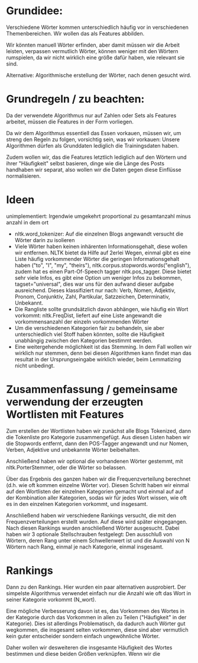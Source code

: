 # Grundidee:

Verschiedene Wörter kommen unterschiedlich häufig vor in verschiedenen Themenbereichen. Wir wollen das als Features abbilden.

Wir könnten manuell Wörter erfinden, aber damit müssen wir die Arbeit leisten, verpassen vermutlich Wörter, können weniger mit den Wörtern rumspielen, da wir nicht wirklich eine größe dafür haben, wie relevant sie sind.

Alternative: Algorithmische erstellung der Wörter, nach denen gesucht wird.

# Grundregeln / zu beachten:

Da der verwendete Algorithmus nur auf Zahlen oder Sets als Features arbeitet, müssen die Features in der Form vorliegen.

Da wir dem Algorithmus essentiell das Essen vorkauen, müssen wir, um streng den Regeln zu folgen, vorsichtig sein, was wir vorkauen: Unsere Algorithmen dürfen als Grunddaten lediglich die Trainingsdaten haben.

Zudem wollen wir, das die Features letztlich lediglich auf den Wörtern und ihrer "Häufigkeit" selbst basieren, dinge wie die Länge des Posts handhaben wir separat, also wollen wir die Daten gegen diese Einflüsse normalisieren.

# Ideen

unimplementiert: Irgendwie umgekehrt proportional zu gesamtanzahl minus anzahl in dem ort

* nltk.word_tokenizer: Auf die einzelnen Blogs angewandt versucht die Wörter darin zu isolieren
* Viele Wörter haben keinen inhärenten Informationsgehalt, diese wollen wir entfernen. NLTK bietet da Hilfe auf 2erlei Wegen, einmal gibt es eine Liste häufig vorkommender Wörter die geringen Informationsgehalt haben ("to", "I", "my", "theirs"), nltk.corpus.stopwords.words("english"), zudem hat es einen Part-Of-Speech tagger nltk.pos_tagger. Diese bietet sehr viele Infos, es gibt eine Option um weniger Infos zu bekommen, tagset="universal", dies war uns für den aufwand dieser aufgabe ausreichend. Dieses klassifiziert nur nach: Verb, Nomen, Adjektiv, Pronom, Conjunktiv, Zahl, Partikular, Satzzeichen, Determinativ, Unbekannt.
* Die Rangliste sollte grundsätzlich davon abhängen, wie häufig ein Wort vorkommt: nltk.FreqDist, liefert auf eine Liste angewandt die vorkommensanzahl der einzeln vorkommenden Wörter
* Um die verschiedenen Kategorien fair zu behandeln, sie aber unterschiedlich viel Stoff haben könnten, sollte die Häufigkeit unabhängig zwischen den Kategorien bestimmt werden.
* Eine weitergehende möglichkeit ist das Stemming. In dem Fall wollen wir wirklich nur stemmen, denn bei diesen Algorithmen kann findet man das resultat in der Ursprungseingabe wirklich wieder, beim Lemmatizing nicht unbedingt.

# Zusammenfassung / gemeinsame verwendung der erzeugten Wortlisten mit Features

Zum erstellen der Wortlisten haben wir zunächst alle Blogs Tokenized, dann die Tokenliste pro Kategorie zusammengefügt. Aus diesen Listen haben wir die Stopwords entfernt, dann den POS-Tagger angewandt und nur Nomen, Verben, Adjektive und unbekannte Wörter beibehalten.

Anschließend haben wir optional die vorhandenen Wörter gestemmt, mit nltk.PorterStemmer, oder die Wörter so belassen. 

Über das Ergebnis des ganzen haben wir die Frequenzverteilung berechnet (d.h. wie oft kommen einzelne Wörter vor). Diesen Schritt haben wir einmal auf den Wortlisten der einzelnen Kategorien gemacht und einmal auf auf der Kombination aller Kategorien, sodas wir für jedes Wort wissen, wie oft es in den einzelnen Kategorien vorkommt, und insgesamt.

Anschließend haben wir verschiedene Rankings versucht, die mit den Frequenzverteilungen erstellt wurden. Auf diese wird später eingegangen. Nach diesen Rankings wurden anschließend Wörter ausgesucht. Dabei haben wir 3 optionale Stellschrauben festgelegt: Den ausschluß von Wörtern, deren Rang unter einem Schwellenwert ist und die Auswahl von N Wörtern nach Rang, einmal je nach Kategorie, einmal insgesamt.

# Rankings

Dann zu den Rankings. Hier wurden ein paar alternativen ausprobiert. Der simpelste Algorithmus verwendet einfach nur die Anzahl wie oft das Wort in seiner Kategorie vorkommt (N_wort).

Eine mögliche Verbesserung davon ist es, das Vorkommen des Wortes in der Kategorie durch das Vorkommen in allen zu Teilen ("Häufigkeit" in der Kategorie). Dies ist allerdings Problematisch, da dadurch auch Wörter gut wegkommen, die insgesamt selten vorkommen, diese sind aber vermutlich kein guter entscheider sondern einfach ungewöhnliche Wörter.

Daher wollen wir desweiteren die insgesamte Häufigkeit des Wortes bestimmen und diese beiden Größen verknüpfen. Wenn wir die 